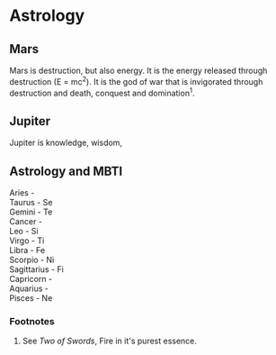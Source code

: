 # Astrology

## Mars

Mars is destruction, but also energy. It is the energy released through destruction (E = mc<sup>2</sup>). It is the god of war that is invigorated through destruction and death, conquest and domination<sup>1</sup>.

## Jupiter

Jupiter is knowledge, wisdom, 


## Astrology and MBTI

Aries -   
Taurus - Se  
Gemini - Te  
Cancer -   
Leo - Si  
Virgo - Ti  
Libra - Fe  
Scorpio - Ni  
Sagittarius - Fi  
Capricorn -   
Aquarius -   
Pisces - Ne  



### Footnotes

1. See *Two of Swords*, Fire in it's purest essence.